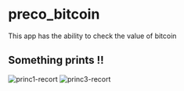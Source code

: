 # preco_bitcoin

This app has the ability to check the value of bitcoin

##  Something prints !!


![princ1-recort](https://user-images.githubusercontent.com/58407522/110861506-0167fa80-829d-11eb-9844-3f3a01d1aca1.png)     ![princ3-recort](https://user-images.githubusercontent.com/58407522/110865345-3d518e80-82a2-11eb-99e5-9b7446a33d56.png)

